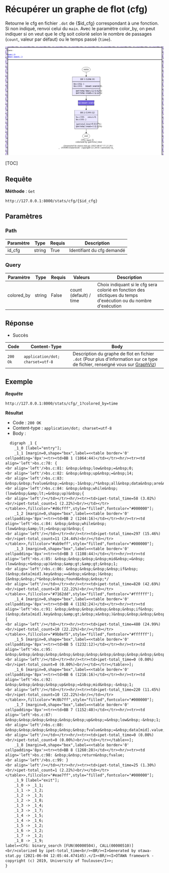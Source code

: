 # Récupérer un graphe de flot (cfg)

Retourne le cfg en fichier `.dot` de {$id_cfg} correspondant à une fonction. Si non indiqué, renvoi celui du `main`. Avec le paramètre color_by, on peut indiquer si on veut que le cfg soit colorié selon le nombre de passages (`count`, valeur par défaut) ou le temps passé (`time`).



![cfg](images\cfg.png)

[TOC]

## Requête

**Méthode** : `Get`

```http
http://127.0.0.1:8000/stats/cfg/{$id_cfg}
```



## Paramètres

### Path

| Paramètre | Type   | Requis | Description                |
| --------- | ------ | ------ | -------------------------- |
| id_cfg    | string | True   | Identifiant du cfg demandé |

### Query

| Paramètre  | Type   | Requis | Valeurs                | Description                                                  |
| ---------- | ------ | ------ | ---------------------- | ------------------------------------------------------------ |
| colored_by | string | False  | count (default) / time | Choix indiquant si le cfg sera colorié en fonction des stictiques du temps d'exécution ou du nombre d'exécution |



## Réponse 

- Succès

| Code     | Content-Type                     | Body                                                         |
| -------- | -------------------------------- | ------------------------------------------------------------ |
| `200 Ok` | `application/dot; charset=utf-8` | Description du graphe de flot en fichier `.dot` (Pour plus d'information sur ce type de fichier, renseigné vous sur [GraphViz](https://graphviz.org/)) |



## Exemple

***Requête***

```http
http://127.0.0.1:8000/stats/cfg/_1?colored_by=time
```

**Résultat**

- Code : `200 OK`
- Content-type : `application/dot; charset=utf-8`
- Body :   

```
  digraph _1 {
	_1_0 [label="entry"];
	_1_1 [margin=0,shape="box",label=<<table border='0' cellpadding='8px'><tr><td>BB 1 (1064:44)</td></tr><hr/><tr><td align='left'>bs.c:78: {
<br align='left'/>bs.c:81: &nbsp;&nbsp;low&nbsp;=&nbsp;0;
<br align='left'/>bs.c:82: &nbsp;&nbsp;up&nbsp;=&nbsp;14;
<br align='left'/>bs.c:83: &nbsp;&nbsp;fvalue&nbsp;=&nbsp;-1&nbsp;/*&nbsp;all&nbsp;data&nbsp;are&nbsp;positive&nbsp;*/&nbsp;;
<br align='left'/>bs.c:84: &nbsp;&nbsp;while&nbsp;(low&nbsp;&amp;lt;=&nbsp;up)&nbsp;{
<br align='left'/></td></tr><hr/><tr><td>ipet-total_time=58 (3.02%)<br/>ipet-total_count=1 (2.22%)<br/></td></tr></table>>,fillcolor="#d6cfff",style="filled",fontcolor="#000000"];
	_1_2 [margin=0,shape="box",label=<<table border='0' cellpadding='8px'><tr><td>BB 2 (1244:16)</td></tr><hr/><tr><td align='left'>bs.c:84: &nbsp;&nbsp;while&nbsp;(low&nbsp;&amp;lt;=&nbsp;up)&nbsp;{
<br align='left'/></td></tr><hr/><tr><td>ipet-total_time=297 (15.46%)<br/>ipet-total_count=11 (24.44%)<br/></td></tr></table>>,fillcolor="#ab9eff",style="filled",fontcolor="#000000"];
	_1_3 [margin=0,shape="box",label=<<table border='0' cellpadding='8px'><tr><td>BB 3 (1108:44)</td></tr><hr/><tr><td align='left'>bs.c:85: &nbsp;&nbsp;&nbsp;&nbsp;mid&nbsp;=&nbsp;(low&nbsp;+&nbsp;up)&nbsp;&amp;gt;&amp;gt;&nbsp;1;
<br align='left'/>bs.c:86: &nbsp;&nbsp;&nbsp;&nbsp;if&nbsp;(&nbsp;data[mid].key&nbsp;==&nbsp;x&nbsp;)&nbsp;{&nbsp;&nbsp;/*&nbsp;&nbsp;found&nbsp;&nbsp;*/
<br align='left'/></td></tr><hr/><tr><td>ipet-total_time=820 (42.69%)<br/>ipet-total_count=10 (22.22%)<br/></td></tr></table>>,fillcolor="#7162dd",style="filled",fontcolor="#ffffff"];
	_1_4 [margin=0,shape="box",label=<<table border='0' cellpadding='8px'><tr><td>BB 4 (1192:24)</td></tr><hr/><tr><td align='left'>bs.c:91: &nbsp;&nbsp;&nbsp;&nbsp;&nbsp;&nbsp;if&nbsp;(&nbsp;data[mid].key&nbsp;&amp;gt;&nbsp;x&nbsp;)&nbsp;&nbsp;&nbsp;&nbsp;&nbsp;{
<br align='left'/></td></tr><hr/><tr><td>ipet-total_time=480 (24.99%)<br/>ipet-total_count=10 (22.22%)<br/></td></tr></table>>,fillcolor="#9b8ef5",style="filled",fontcolor="#ffffff"];
	_1_5 [margin=0,shape="box",label=<<table border='0' cellpadding='8px'><tr><td>BB 5 (1232:12)</td></tr><hr/><tr><td align='left'>bs.c:95: &nbsp;&nbsp;&nbsp;&nbsp;&nbsp;&nbsp;&nbsp;&nbsp;&nbsp;&nbsp;&nbsp;&nbsp;&nbsp;&nbsp;&nbsp;&nbsp;&nbsp;low&nbsp;=&nbsp;mid&nbsp;+&nbsp;1;
<br align='left'/></td></tr><hr/><tr><td>ipet-total_time=0 (0.00%)<br/>ipet-total_count=0 (0.00%)<br/></td></tr></table>>];
	_1_6 [margin=0,shape="box",label=<<table border='0' cellpadding='8px'><tr><td>BB 6 (1216:16)</td></tr><hr/><tr><td align='left'>bs.c:92: &nbsp;&nbsp;&nbsp;&nbsp;up&nbsp;=&nbsp;mid&nbsp;-&nbsp;1;
<br align='left'/></td></tr><hr/><tr><td>ipet-total_time=220 (11.45%)<br/>ipet-total_count=10 (22.22%)<br/></td></tr></table>>,fillcolor="#c0b7ff",style="filled",fontcolor="#000000"];
	_1_7 [margin=0,shape="box",label=<<table border='0' cellpadding='8px'><tr><td>BB 7 (1152:40)</td></tr><hr/><tr><td align='left'>bs.c:87: &nbsp;&nbsp;&nbsp;&nbsp;&nbsp;&nbsp;up&nbsp;=&nbsp;low&nbsp;-&nbsp;1;
<br align='left'/>bs.c:88: &nbsp;&nbsp;&nbsp;&nbsp;&nbsp;&nbsp;fvalue&nbsp;=&nbsp;data[mid].value;
<br align='left'/></td></tr><hr/><tr><td>ipet-total_time=0 (0.00%)<br/>ipet-total_count=0 (0.00%)<br/></td></tr></table>>];
	_1_8 [margin=0,shape="box",label=<<table border='0' cellpadding='8px'><tr><td>BB 8 (1260:20)</td></tr><hr/><tr><td align='left'>bs.c:98: &nbsp;&nbsp;return&nbsp;fvalue;
<br align='left'/>bs.c:99: }
<br align='left'/></td></tr><hr/><tr><td>ipet-total_time=25 (1.30%)<br/>ipet-total_count=1 (2.22%)<br/></td></tr></table>>,fillcolor="#eae7ff",style="filled",fontcolor="#000000"];
	_1_9 [label="exit"];
	_1_0 -> _1_1;
	_1_1 -> _1_2;
	_1_2 -> _1_3;
	_1_2 -> _1_8;
	_1_3 -> _1_4;
	_1_3 -> _1_7;
	_1_4 -> _1_5;
	_1_4 -> _1_6;
	_1_5 -> _1_2;
	_1_6 -> _1_2;
	_1_7 -> _1_2;
	_1_8 -> _1_9;
label=<CFG: binary_search [FUN(00000504), CALL(00000510)]<br/>colorized by ipet-total_time<br/><BR/><I>Generated by otawa-stat.py (2021-06-04 12:05:44.474145).</I><BR/><I>OTAWA framework - copyright (c) 2019, University of Toulouse</I>>;
}
```


